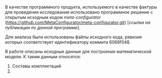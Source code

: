 В качестве программного продукта, используемого в качестве фактуры для проведения исследования использовано программное решение с открытым исходным кодом *meta-configurator* (https://github.com/MetaConfigurator/meta-configurator.git) [*ссылки на публикации по данной программе*].

Для анализа были использованы файлы исходного кода, ревизия которых соответствует идентификатору коммита 6068f048.

В работе описаны исходные данные для построения математической модели. К таким данным относятся:

1. Составы комплектаций
2. 
